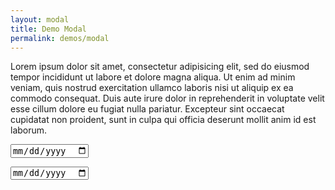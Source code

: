 ```yaml
---
layout: modal
title: Demo Modal
permalink: demos/modal
---
```


Lorem ipsum dolor sit amet, consectetur adipisicing elit, sed do eiusmod tempor incididunt ut labore et dolore magna aliqua. Ut enim ad minim veniam, quis nostrud exercitation ullamco laboris nisi ut aliquip ex ea commodo consequat. Duis aute irure dolor in reprehenderit in voluptate velit esse cillum dolore eu fugiat nulla pariatur. Excepteur sint occaecat cupidatat non proident, sunt in culpa qui officia deserunt mollit anim id est laborum.

<form>
    <input class="w-20" type="date" yoi-datepicker />
</form>

<form>
    <input class="w-20" type="date" yoi-datepicker="month:10; day:10;" />
</form>